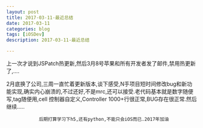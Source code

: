 ```yaml
---
layout: post
title: 2017-03-11-最近总结
date: 2017-03-11
categories: blog
tags: [iOSDev]
description: 2017-03-11-最近总结

---
```


上一次才说到JSPatch热更新,然后3月8号苹果和所有开发者发了邮件,禁用热更新了,....

2月底换了公司,三周一直忙着更新版本,谈下感受,N手项目短时间修改bug和新功能实现,确实内心崩溃的,不过还好,不是mrc,还可以接受.老代码基本就是数字随便写,tag随便用,cell 控制器自定义,Controller 1000+行很正常,BUG存在很正常.然后继续.....




				后期打算学习下h5,还有python,不能只会iOS而已.2017年加油
 
